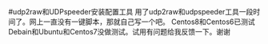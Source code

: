 #udp2raw和UDPspeeder安装配置工具
用了udp2raw和udpspeeder工具一段时间了。网上一直没有一键脚本，那就自己写一个吧。
Centos8和Centos6已测试
Debain和Ubuntu和Centos7没做测试。试用有问题给我反馈一下。谢谢